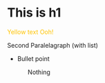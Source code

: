 <head>
<h1>
This is h1
</h1>
</head>

<body>
<p style="color:#FFC300";>Yellow text Ooh!</p>
<p>
Second Paralelagraph (with list)
<ul>
<li>Bullet point</li>
<ol>Nothing</ol'>


</p>
</body>
